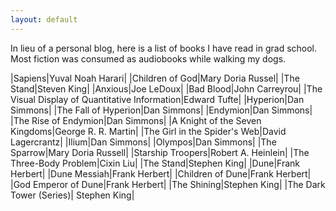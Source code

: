 ```yaml
---
layout: default
---
```

In lieu of a personal blog, here is a list of books I have read in grad school. Most fiction was consumed as audiobooks while walking my dogs.

|Sapiens|Yuval Noah Harari|
|Children of God|Mary Doria Russel|
|The Stand|Steven King|
|Anxious|Joe LeDoux|
|Bad Blood|John Carreyrou|
|The Visual Display of Quantitative Information|Edward Tufte|
|Hyperion|Dan Simmons|
|The Fall of Hyperion|Dan Simmons|
|Endymion|Dan Simmons|
|The Rise of Endymion|Dan Simmons|
|A Knight of the Seven Kingdoms|George R. R. Martin|
|The Girl in the Spider's Web|David Lagercrantz|
|Ilium|Dan Simmons|
|Olympos|Dan Simmons|
|The Sparrow|Mary Doria Russell|
|Starship Troopers|Robert A. Heinlein|
|The Three-Body Problem|Cixin Liu|
|The Stand|Stephen King|
|Dune|Frank Herbert|
|Dune Messiah|Frank Herbert|
|Children of Dune|Frank Herbert|
|God Emperor of Dune|Frank Herbert|
|The Shining|Stephen King|
|The Dark Tower (Series)| Stephen King|
